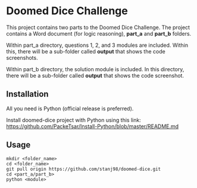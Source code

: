
# Doomed Dice Challenge

This project contains two parts to the Doomed Dice Challenge.
The project contains a Word document (for logic reasoning), **part_a** and **part_b** folders.

Within part_a directory, questions 1, 2, and 3 modules are included. Within this, there will be a sub-folder called **output** that shows the code screenshots.

Within part_b directory, the solution module is included. In this directory, there will be a sub-folder called **output** that shows the code screenshot.


## Installation

All you need is Python (official release is preferred).

Install doomed-dice project with Python using this link: https://github.com/PackeTsar/Install-Python/blob/master/README.md

## Usage

```
mkdir <folder_name>
cd <folder_name>
git pull origin https://github.com/stanj98/doomed-dice.git
cd <part_a/part_b>
python <module>
```

